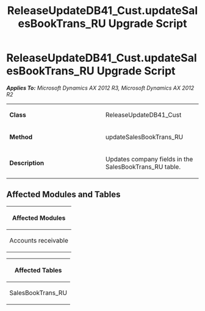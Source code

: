 ﻿---
title: ReleaseUpdateDB41_Cust.updateSalesBookTrans_RU Upgrade Script
TOCTitle: ReleaseUpdateDB41_Cust.updateSalesBookTrans_RU Upgrade Script
ms:assetid: 007fea7d-8bf5-3137-99f4-85c4e064b993
ms:mtpsurl: https://msdn.microsoft.com/en-us/library/JJ684611(v=AX.60)
ms:contentKeyID: 49706308
ms.date: 05/18/2015
mtps_version: v=AX.60
---

# ReleaseUpdateDB41\_Cust.updateSalesBookTrans\_RU Upgrade Script 


_**Applies To:** Microsoft Dynamics AX 2012 R3, Microsoft Dynamics AX 2012 R2_

<table>
<colgroup>
<col style="width: 50%" />
<col style="width: 50%" />
</colgroup>
<tbody>
<tr class="odd">
<td><p><strong>Class</strong></p></td>
<td><p>ReleaseUpdateDB41_Cust</p></td>
</tr>
<tr class="even">
<td><p><strong>Method</strong></p></td>
<td><p>updateSalesBookTrans_RU</p></td>
</tr>
<tr class="odd">
<td><p><strong>Description</strong></p></td>
<td><p>Updates company fields in the SalesBookTrans_RU table.</p></td>
</tr>
</tbody>
</table>


## Affected Modules and Tables

<table>
<colgroup>
<col style="width: 100%" />
</colgroup>
<thead>
<tr class="header">
<th><p>Affected Modules</p></th>
</tr>
</thead>
<tbody>
<tr class="odd">
<td><p>Accounts receivable</p></td>
</tr>
</tbody>
</table>


<table>
<colgroup>
<col style="width: 100%" />
</colgroup>
<thead>
<tr class="header">
<th><p>Affected Tables</p></th>
</tr>
</thead>
<tbody>
<tr class="odd">
<td><p>SalesBookTrans_RU</p></td>
</tr>
</tbody>
</table>

  



